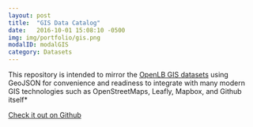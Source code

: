 ```yaml
---
layout: post
title:  "GIS Data Catalog"
date:   2016-10-01 15:08:10 -0500
img: img/portfolio/gis.png
modalID: modalGIS
category: Datasets
---
```

This repository is intended to mirror the [OpenLB GIS datasets](http://www.longbeach.gov/ti/gis-maps-and-data/data-catalog/) using GeoJSON for convenience and readiness to integrate with many modern GIS technologies such as OpenStreetMaps, Leafly, Mapbox, and Github itself*

<a href="https://github.com/HackLB/gis-data-catalog"><span class="fa fa-github"></span> Check it out on Github</a>

[gis-archive]: https://github.com/HackLB/gis-data-catalog